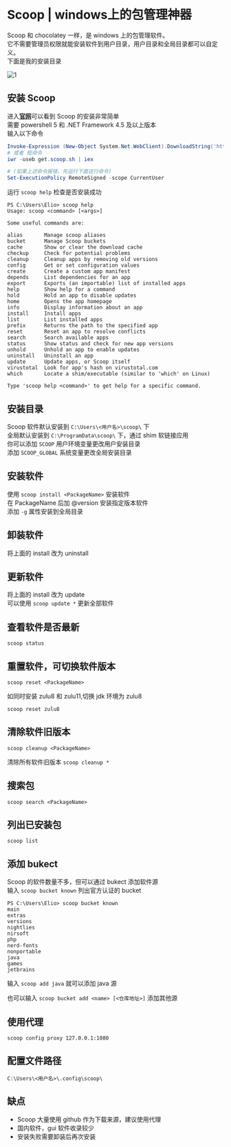 # Scoop | windows上的包管理神器


Scoop 和 chocolatey 一样，是 windows 上的包管理软件。  
它不需要管理员权限就能安装软件到用户目录，用户目录和全局目录都可以自定义。  
下面是我的安装目录

<!-- more -->

![1][]

## 安装 Scoop

进入[**官网**](https://scoop.sh/)可以看到 Scoop 的安装非常简单  
需要 powershell 5 和 .NET Framework 4.5 及以上版本  
输入以下命令

```powershell
Invoke-Expression (New-Object System.Net.WebClient).DownloadString('https://get.scoop.sh')
# 或者 短命令
iwr -useb get.scoop.sh | iex

# (如果上述命令报错，先运行下面这行命令)
Set-ExecutionPolicy RemoteSigned -scope CurrentUser
```

运行 `scoop help` 检查是否安装成功

```
PS C:\Users\Elio> scoop help
Usage: scoop <command> [<args>]

Some useful commands are:

alias       Manage scoop aliases
bucket      Manage Scoop buckets
cache       Show or clear the download cache
checkup     Check for potential problems
cleanup     Cleanup apps by removing old versions
config      Get or set configuration values
create      Create a custom app manifest
depends     List dependencies for an app
export      Exports (an importable) list of installed apps
help        Show help for a command
hold        Hold an app to disable updates
home        Opens the app homepage
info        Display information about an app
install     Install apps
list        List installed apps
prefix      Returns the path to the specified app
reset       Reset an app to resolve conflicts
search      Search available apps
status      Show status and check for new app versions
unhold      Unhold an app to enable updates
uninstall   Uninstall an app
update      Update apps, or Scoop itself
virustotal  Look for app's hash on virustotal.com
which       Locate a shim/executable (similar to 'which' on Linux)

Type 'scoop help <command>' to get help for a specific command.
```

## 安装目录

Scoop 软件默认安装到 `C:\Users\<用户名>\scoop\` 下  
全局默认安装到 `C:\ProgramData\scoop\` 下，通过 shim 软链接应用  
你可以添加 `SCOOP` 用户环境变量更改用户安装目录  
添加 `SCOOP_GLOBAL` 系统变量更改全局安装目录

## 安装软件

使用 `scoop install <PackageName>` 安装软件  
在 PackageName 后加 @version 安装指定版本软件  
添加 `-g` 属性安装到全局目录

## 卸装软件

将上面的 install 改为 uninstall

## 更新软件

将上面的 install 改为 update  
可以使用 `scoop update *` 更新全部软件

## 查看软件是否最新

`scoop status`

## 重置软件，可切换软件版本

`scoop reset <PackageName>`

如同时安装 zulu8 和 zulu11,切换 jdk 环境为 zulu8

`scoop reset zulu8`

## 清除软件旧版本

`scoop cleanup <PackageName>`

清除所有软件旧版本 `scoop cleanup *`

## 搜索包

`scoop search <PackageName>`

## 列出已安装包

`scoop list`

## 添加 bukect

Scoop 的软件数量不多，但可以通过 bukect 添加软件源  
输入 `scoop bucket known` 列出官方认证的 bucket

```
PS C:\Users\Elio> scoop bucket known
main
extras
versions
nightlies
nirsoft
php
nerd-fonts
nonportable
java
games
jetbrains
```

输入 `scoop add java` 就可以添加 java 源

也可以输入 `scoop bucket add <name> [<仓库地址>]` 添加其他源

## 使用代理

`scoop config proxy 127.0.0.1:1080`

## 配置文件路径

`C:\Users\<用户名>\.config\scoop\`

## 缺点

- Scoop 大量使用 github 作为下载来源，建议使用代理
- 国内软件，gui 软件收录较少
- 安装失败需要卸装后再次安装

[1]: https://i.loli.net/2021/11/26/da8FIo7H1eUKjm5.png

